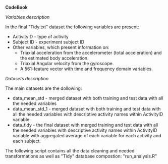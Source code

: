 **CodeBook**

*Variables description*

In the final "Tidy.txt" dataset the following variables are present:  
- ActivityID - type of activity  
- Subject ID - experiment subject ID   
- Other variables, which present information on:  
    - Triaxial acceleration from the accelerometer (total acceleration) and the estimated body acceleration.  
    - Triaxial Angular velocity from the gyroscope.  
    - A 561-feature vector with time and frequency domain variables.  

*Datasets description*

The main datasets are the dollowing:  
- data_mean_std - merged dataset with both training and test data with all the needed variables  
- data_mean_std_1 - merged dataset with both training and test data with all the needed variables with descriptive activity names within ActivityID variable  
- data_tidy - the final dataset with merged training and test data with all the needed variables with descriptive activity names within ActivityID variable with aggregated average of each variable for each activity and each subject.

The following script contains all the data cleaning and needed transformations as well as "Tidy" database compostion: "run_analysis.R"
